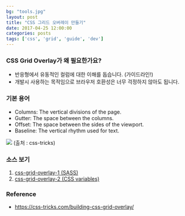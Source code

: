 ```yaml
---
bg: "tools.jpg"
layout: post
title: "CSS 그리드 오버레이 만들기"
date: 2017-04-25 12:00:00
categories: posts
tags: ['css', 'grid', 'guide', 'dev']
---
```


### CSS Grid Overlay가 왜 필요한가요?
- 반응형에서 유동적인 컬럼에 대한 이해를 돕습니다. (가이드라인!)
- 개발시 사용하는 목적임으로 브라우저 호환성은 너무 걱정하지 않아도 됩니다.

### 기본 용어
- Columns: The vertical divisions of the page.
- Gutter: The space between the columns.
- Offset: The space between the sides of the viewport.
- Baseline: The vertical rhythm used for text.

![](https://cdn.css-tricks.com/wp-content/uploads/2017/03/s_7887F2C7EE34D61FF16137826B5D88AC920BD1E146FAAC42AB4B6AB5B2DEAC6D_1488871641697_Terminology2x.png)
(출처 : css-tricks)

### 소스 보기
1. [css-grid-overlay-1 (SASS)](https://codepen.io/Diana-iropke/pen/vmXPqR/)
2. [css-grid-overlay-2 (CSS variables)](https://codepen.io/Diana-iropke/pen/EmgMqZ/)

### Reference
- https://css-tricks.com/building-css-grid-overlay/
